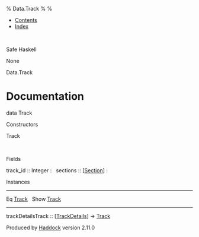 % Data.Track
% 
% 

-   [Contents](index.html)
-   [Index](doc-index.html)

 

Safe Haskell

None

Data.Track

Documentation
=============

data Track

Constructors

Track

 

Fields

track\_id :: Integer
:    
sections :: [[Section](Data-Section.html#t:Section)]
:    

Instances

  --------------------------------------- ---
  Eq [Track](Data-Track.html#t:Track)      
  Show [Track](Data-Track.html#t:Track)    
  --------------------------------------- ---

trackDetailsTrack ::
[[TrackDetails](Model-TrackDetails.html#t:TrackDetails)] -\>
[Track](Data-Track.html#t:Track)

Produced by [Haddock](http://www.haskell.org/haddock/) version 2.11.0
